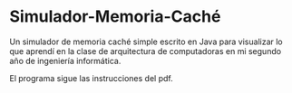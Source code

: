 # Simulador-Memoria-Caché
Un simulador de memoria caché simple escrito en Java para visualizar lo que aprendí en la clase de arquitectura de computadoras en mi segundo año de ingeniería informática.

El programa sigue las instrucciones del pdf.
